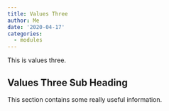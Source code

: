```yaml
---
title: Values Three
author: Me 
date: '2020-04-17'
categories:
  - modules
---
```


This is values three.

## Values Three Sub Heading

This section contains some really useful information.
